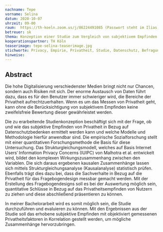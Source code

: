 ```yaml
---
nachname: Tepe
vorname: Selina
datum: 2020-10-07
uhrzeit: 09-00
raum:  https://th-koeln.zoom.us/j/86224491085 (Passwort steht im Ilias) Präsentation
betreuer: sk
thema: Konzeption einer Studie zum Vergleich von subjektivem Empfinden von Privatheit zu gemessenen Privatheitsfaktoren
kooperationspartner: TH Köln
teaserimage: tepe-selina-teaserimage.jpg
stichworte: Privacy, Empirie, Privatheit, Studie, Datenschutz, Befragung
hinweise:
---
```


## Abstract

Die hohe Digitalisierung verschiedenster Medien bringt nicht nur Chancen, sondern auch Risiken mit sich. Der enorme Austausch von Daten führt dazu, dass es für den Benutzer immer schwieriger wird, die Bereiche der Privatheit aufrechtzuerhalten. Wenn es um das Messen von Privatheit geht, kann ohne die Berücksichtigung von subjektivem Empfinden keine zweifelsfreie Bewertung dieser gewährleistet werden.

Die zu erarbeitende Studienkonzeption beschäftigt sich mit der Frage, ob und wie das subjektive Empfinden von Privatheit in Bezug auf Datenschutzbedenken ermittelt werden kann und welche Modelle und Methodologie hierfür anwendbar sind. Die empirische Sozialforschung stellt mit einer quantitativen Forschungsmethode die Basis für diese Untersuchung. Das Strukturgleichungsmodell, welches auf Basis Internet Users‘ Information Privacy Concerns (IUIPC) von Malhotra et al. entwickelt wird, bildet den komplexen Wirkungszusammenhang zwischen den Variablen. Die sich daraus ergebenen kausalen Zusammenhänge lassen sich mittels Strukturgleichungsanalyse (Kausalanalyse) statistisch prüfen. Ebenfalls trägt dies dazu bei, dass die Sachverhalte in Bezug auf die Privatheit für das Fragebogendesign messbar gemacht werden. Mit der Erstellung des Fragebogendesigns soll es bei der Auswertung möglich sein, quantitative Schlüsse in Bezug auf das Privatheitsempfinden von Nutzern zu ziehen und diese abschließend präsentieren zu können.

In meiner Bachelorarbeit wird es somit möglich sein, die Studie durchzuführen und evaluieren zu können. Mit den Ergebnissen aus der Studie soll das erhobene subjektive Empfinden mit objektiviert gemessenen Privatheitsfaktoren in Korrelation gestellt werden, um mögliche Zusammenhänge hervorzubringen.
